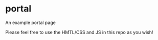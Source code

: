 # portal

An example portal page

Please feel free to use the HMTL/CSS and JS in this repo as you wish! 
